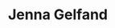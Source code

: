 ---
title: "Jenna Gelfand"
presenter_id: jenna_gelfand
layout: member_all_publications
permalink: /member_full_publications/:presenter_id/
---